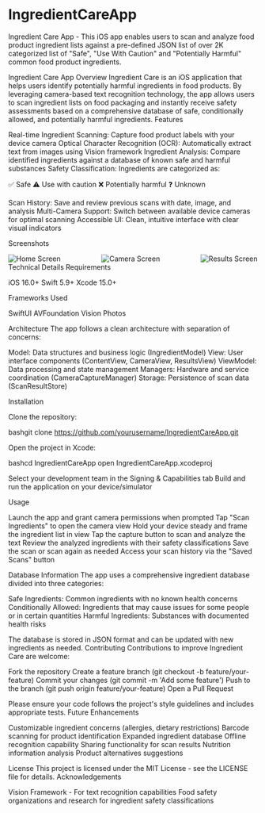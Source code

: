 # IngredientCareApp
Ingredient Care App - This iOS app enables users to scan and analyze food product ingredient lists against a pre-defined JSON list of over 2K categorized list of "Safe", "Use With Caution" and "Potentially Harmful" common food product ingredients. 

Ingredient Care App
Overview
Ingredient Care is an iOS application that helps users identify potentially harmful ingredients in food products. By leveraging camera-based text recognition technology, the app allows users to scan ingredient lists on food packaging and instantly receive safety assessments based on a comprehensive database of safe, conditionally allowed, and potentially harmful ingredients.
Features

Real-time Ingredient Scanning: Capture food product labels with your device camera
Optical Character Recognition (OCR): Automatically extract text from images using Vision framework
Ingredient Analysis: Compare identified ingredients against a database of known safe and harmful substances
Safety Classification: Ingredients are categorized as:

✅ Safe
⚠️ Use with caution
❌ Potentially harmful
❓ Unknown


Scan History: Save and review previous scans with date, image, and analysis
Multi-Camera Support: Switch between available device cameras for optimal scanning
Accessible UI: Clean, intuitive interface with clear visual indicators

Screenshots
<div style="display: flex; justify-content: space-between;">
  <img src="/api/placeholder/180/320" alt="Home Screen" />
  <img src="/api/placeholder/180/320" alt="Camera Screen" />
  <img src="/api/placeholder/180/320" alt="Results Screen" />
</div>
Technical Details
Requirements

iOS 16.0+
Swift 5.9+
Xcode 15.0+

Frameworks Used

SwiftUI
AVFoundation
Vision
Photos

Architecture
The app follows a clean architecture with separation of concerns:

Model: Data structures and business logic (IngredientModel)
View: User interface components (ContentView, CameraView, ResultsView)
ViewModel: Data processing and state management
Managers: Hardware and service coordination (CameraCaptureManager)
Storage: Persistence of scan data (ScanResultStore)

Installation

Clone the repository:

bashgit clone https://github.com/yourusername/IngredientCareApp.git

Open the project in Xcode:

bashcd IngredientCareApp
open IngredientCareApp.xcodeproj

Select your development team in the Signing & Capabilities tab
Build and run the application on your device/simulator

Usage

Launch the app and grant camera permissions when prompted
Tap "Scan Ingredients" to open the camera view
Hold your device steady and frame the ingredient list in view
Tap the capture button to scan and analyze the text
Review the analyzed ingredients with their safety classifications
Save the scan or scan again as needed
Access your scan history via the "Saved Scans" button

Database Information
The app uses a comprehensive ingredient database divided into three categories:

Safe Ingredients: Common ingredients with no known health concerns
Conditionally Allowed: Ingredients that may cause issues for some people or in certain quantities
Harmful Ingredients: Substances with documented health risks

The database is stored in JSON format and can be updated with new ingredients as needed.
Contributing
Contributions to improve Ingredient Care are welcome:

Fork the repository
Create a feature branch (git checkout -b feature/your-feature)
Commit your changes (git commit -m 'Add some feature')
Push to the branch (git push origin feature/your-feature)
Open a Pull Request

Please ensure your code follows the project's style guidelines and includes appropriate tests.
Future Enhancements

Customizable ingredient concerns (allergies, dietary restrictions)
Barcode scanning for product identification
Expanded ingredient database
Offline recognition capability
Sharing functionality for scan results
Nutrition information analysis
Product alternatives suggestions

License
This project is licensed under the MIT License - see the LICENSE file for details.
Acknowledgements

Vision Framework - For text recognition capabilities
Food safety organizations and research for ingredient safety classifications
